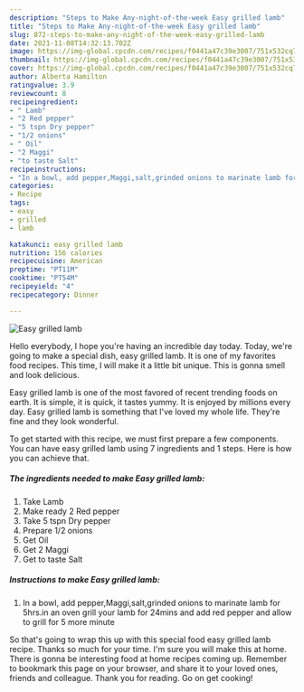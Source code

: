 ```yaml
---
description: "Steps to Make Any-night-of-the-week Easy grilled lamb"
title: "Steps to Make Any-night-of-the-week Easy grilled lamb"
slug: 872-steps-to-make-any-night-of-the-week-easy-grilled-lamb
date: 2021-11-08T14:32:13.702Z
image: https://img-global.cpcdn.com/recipes/f0441a47c39e3007/751x532cq70/easy-grilled-lamb-recipe-main-photo.jpg
thumbnail: https://img-global.cpcdn.com/recipes/f0441a47c39e3007/751x532cq70/easy-grilled-lamb-recipe-main-photo.jpg
cover: https://img-global.cpcdn.com/recipes/f0441a47c39e3007/751x532cq70/easy-grilled-lamb-recipe-main-photo.jpg
author: Alberta Hamilton
ratingvalue: 3.9
reviewcount: 8
recipeingredient:
- " Lamb"
- "2 Red pepper"
- "5 tspn Dry pepper"
- "1/2 onions"
- " Oil"
- "2 Maggi"
- "to taste Salt"
recipeinstructions:
- "In a bowl, add pepper,Maggi,salt,grinded onions to marinate lamb for 5hrs.in an oven grill your lamb for 24mins and add red pepper and allow to grill for 5 more minute"
categories:
- Recipe
tags:
- easy
- grilled
- lamb

katakunci: easy grilled lamb 
nutrition: 156 calories
recipecuisine: American
preptime: "PT11M"
cooktime: "PT54M"
recipeyield: "4"
recipecategory: Dinner

---
```



![Easy grilled lamb](https://img-global.cpcdn.com/recipes/f0441a47c39e3007/751x532cq70/easy-grilled-lamb-recipe-main-photo.jpg)

Hello everybody, I hope you're having an incredible day today. Today, we're going to make a special dish, easy grilled lamb. It is one of my favorites food recipes. This time, I will make it a little bit unique. This is gonna smell and look delicious.



Easy grilled lamb is one of the most favored of recent trending foods on earth. It is simple, it is quick, it tastes yummy. It is enjoyed by millions every day. Easy grilled lamb is something that I've loved my whole life. They're fine and they look wonderful.


To get started with this recipe, we must first prepare a few components. You can have easy grilled lamb using 7 ingredients and 1 steps. Here is how you can achieve that.

<!--inarticleads1-->

##### The ingredients needed to make Easy grilled lamb:

1. Take  Lamb
1. Make ready 2 Red pepper
1. Take 5 tspn Dry pepper
1. Prepare 1/2 onions
1. Get  Oil
1. Get 2 Maggi
1. Get to taste Salt




<!--inarticleads2-->

##### Instructions to make Easy grilled lamb:

1. In a bowl, add pepper,Maggi,salt,grinded onions to marinate lamb for 5hrs.in an oven grill your lamb for 24mins and add red pepper and allow to grill for 5 more minute




So that's going to wrap this up with this special food easy grilled lamb recipe. Thanks so much for your time. I'm sure you will make this at home. There is gonna be interesting food at home recipes coming up. Remember to bookmark this page on your browser, and share it to your loved ones, friends and colleague. Thank you for reading. Go on get cooking!
